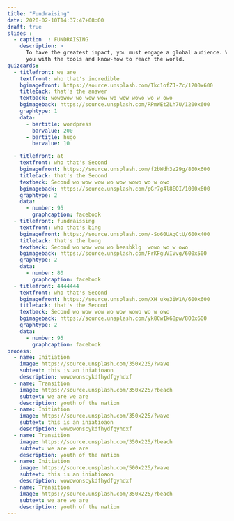 ```yaml
---
title: "Fundraising"
date: 2020-02-10T14:37:47+08:00
draft: true
slides :
  - caption  : FUNDRAISING
    description: >
      To have the greatest impact, you must engage a global audience. We are here to provide 
      you with the tools and know-how to reach the world.
quizcards:
  - titlefront: we are
    textfront: who that's incredible
    bgimagefront: https://source.unsplash.com/Tkc1ofZJ-Zc/1200x600 
    titleback: that's the answer
    textback: wowowow wo wow wow wo wow wowo wo w owo 
    bgimageback: https://source.unsplash.com/RPmWEtZLh7U/1200x600 
    graphtype: 1
    data:
      - bartitle: wordpress
        barvalue: 200
      - bartitle: hugo
        barvalue: 10

  - titlefront: at
    textfront: who that's Second
    bgimagefront: https://source.unsplash.com/f2bWdh3z29g/800x600
    titleback: that's the Second
    textback: Second wo wow wow wo wow wowo wo w owo 
    bgimageback: https://source.unsplash.com/pGr7g4l8EOI/1000x600
    graphtype: 2
    data:
      - number: 95
        graphcaption: facebook
  - titlefront: fundraissing
    textfront: who that's bing
    bgimagefront: https://source.unsplash.com/-So60UAgCtU/600x400
    titleback: that's the bong
    textback: Second wo wow wow wo beasbklg  wowo wo w owo 
    bgimageback: https://source.unsplash.com/FrKFguVIVvg/600x500
    graphtype: 2
    data:
      - number: 80
        graphcaption: facebook
  - titlefront: 4444444
    textfront: who that's Second
    bgimagefront: https://source.unsplash.com/XH_uke3iW1A/600x600
    titleback: that's the Second
    textback: Second wo wow wow wo wow wowo wo w owo 
    bgimageback: https://source.unsplash.com/yk8CwIk68pw/800x600
    graphtype: 2
    data:
      - number: 95
        graphcaption: facebook
process:
  - name: Initiation
    image: https://source.unsplash.com/350x225/?wave
    subtext: this is an iniatioaon
    description: wowowonscykdfhydfgyhdxf 
  - name: Transition
    image: https://source.unsplash.com/350x225/?beach
    subtext: we are we are
    description: youth of the nation
  - name: Initiation
    image: https://source.unsplash.com/350x225/?wave
    subtext: this is an iniatioaon
    description: wowowonscykdfhydfgyhdxf 
  - name: Transition
    image: https://source.unsplash.com/350x225/?beach
    subtext: we are we are
    description: youth of the nation
  - name: Initiation
    image: https://source.unsplash.com/500x225/?wave
    subtext: this is an iniatioaon
    description: wowowonscykdfhydfgyhdxf 
  - name: Transition
    image: https://source.unsplash.com/350x225/?beach
    subtext: we are we are
    description: youth of the nation
---
```

